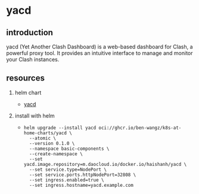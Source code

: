 # yacd

## introduction

yacd (Yet Another Clash Dashboard) is a web-based dashboard for Clash, a powerful proxy tool. It provides an intuitive interface to manage and monitor your Clash instances.

## resources

1. helm chart
    * [yacd](chart/)

2. install with helm
    * ```shell
      helm upgrade --install yacd oci://ghcr.io/ben-wangz/k8s-at-home-charts/yacd \
        --atomic \
        --version 0.1.0 \
        --namespace basic-components \
        --create-namespace \
        --set yacd.image.repository=m.daocloud.io/docker.io/haishanh/yacd \
        --set service.type=NodePort \
        --set service.ports.httpNodePort=32808 \
        --set ingress.enabled=true \
        --set ingress.hostname=yacd.example.com
      ```
